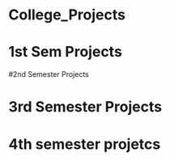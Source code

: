 # College_Projects
# 1st Sem Projects


#2nd Semester Projects


# 3rd Semester Projects


# 4th semester projetcs
